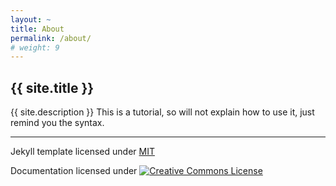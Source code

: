 ```yaml
---
layout: ~
title: About
permalink: /about/
# weight: 9
---
```

## {{ site.title }}
{{ site.description }}
This is a tutorial, so will not explain how to use it, just remind you the syntax.
<hr>
<p class="text-center">
    Jekyll template licensed under
    <a href="https://github.com/twbs/bootstrap/blob/master/LICENSE">MIT</a>
</p>
<p class="text-center">
    Documentation licensed under 
    <a rel="license" href="http://creativecommons.org/licenses/by-nc-sa/3.0/">
        <img alt="Creative Commons License" style="border-width:0" src="https://i.creativecommons.org/l/by-nc-sa/3.0/88x31.png" />
    </a>
</p>
